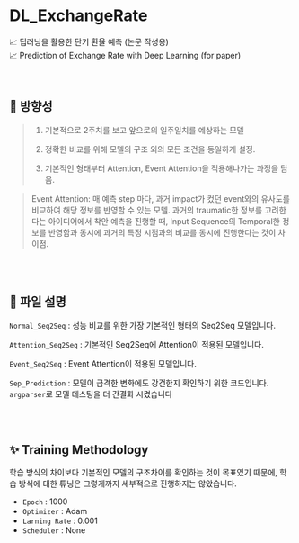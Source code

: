 # DL_ExchangeRate
📈 딥러닝을 활용한 단기 환율 예측 (논문 작성용)  
📈 Prediction of Exchange Rate with Deep Learning (for paper) 

<br>

## 🚩 방향성
> 1. 기본적으로 2주치를 보고 앞으로의 일주일치를 예상하는 모델
>
> 2. 정확한 비교를 위해 모델의 구조 외의 모든 조건을 동일하게 설정.
> 
> 3. 기본적인 형태부터 Attention, Event Attention을 적용해나가는 과정을 담음.

> Event Attention: 매 예측 step 마다, 과거 impact가 컸던 event와의 유사도를 비교하여 해당 정보를 반영할 수 있는 모델.
> 과거의 traumatic한 정보를 고려한다는 아이디어에서 착안
> 예측을 진행할 때, Input Sequence의 Temporal한 정보를 반영함과 동시에 과거의 특정 시점과의 비교를 동시에 진행한다는 것이 차이점.

<br>

<br>

## 📃 파일 설명
`Normal_Seq2Seq` : 성능 비교를 위한 가장 기본적인 형태의 Seq2Seq 모델입니다. 

`Attention_Seq2Seq` : 기본적인 Seq2Seq에 Attention이 적용된 모델입니다.  

`Event_Seq2Seq` : Event Attention이 적용된 모델입니다.  

`Sep_Prediction` : 모델이 급격한 변화에도 강건한지 확인하기 위한 코드입니다. `argparser`로 모델 테스팅을 더 간결화 시켰습니다



<br>

<br>


## ✨ Training Methodology
학습 방식의 차이보다 기본적인 모델의 구조차이를 확인하는 것이 목표였기 때문에, 학습 방식에 대한 튜닝은 그렇게까지 세부적으로 진행하지는 않았습니다.
- `Epoch` : 1000
- `Optimizer` : Adam
- `Larning Rate` : 0.001 
- `Scheduler` : None
